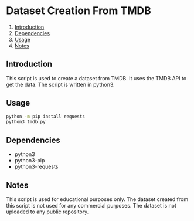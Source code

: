 # Dataset Creation From TMDB

1. [Introduction](#introduction)
2. [Dependencies](#dependencies)
3. [Usage](#usage)
4. [Notes](#notes)

## Introduction

This script is used to create a dataset from TMDB. It uses the TMDB API to get the data. The script is written in python3.

## Usage

```bash
python -m pip install requests
python3 tmdb.py
```

## Dependencies

* python3
* python3-pip
* python3-requests

## Notes

This script is used for educational purposes only. The dataset created from this script is not used for any commercial purposes. The dataset is not uploaded to any public repository.
